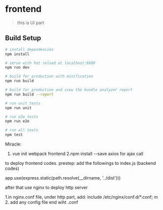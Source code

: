 # frontend

> this is UI part

## Build Setup

``` bash
# install dependencies
npm install

# serve with hot reload at localhost:8080
npm run dev

# build for production with minification
npm run build

# build for production and view the bundle analyzer report
npm run build --report

# run unit tests
npm run unit

# run e2e tests
npm run e2e

# run all tests
npm test
```



Miracle: 
1. vue init webpack frontend
2.npm install --save axios   for ajax call

to deploy frontend codes. 
prestep: add the followings to index.js (backend codes)

app.use(express.static(path.resolve(__dirname, '../dist')))

after that
 use nginx to deploy http server
 
 1.in nginx.conf file, under http part, add:
 include /etc/nginx/conf.d/*.conf;  m
 2. add any config file end wiht .conf
 

 
 
